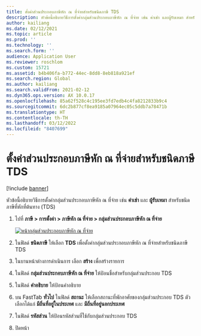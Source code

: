 ```yaml
---
title: ตั้งค่าส่วนประกอบภาษีหัก ณ ที่จ่ายสำหรับชนิดภาษี TDS
description: หัวข้อนี้อธิบายวิธีการตั้งค่ากลุ่มส่วนประกอบภาษีหัก ณ ที่จ่าย เช่น ค่าเช่า และผู้รับเหมา สำหรับชนิดภาษีที่หักที่ต้นทาง (TDS)
author: kailiang
ms.date: 02/12/2021
ms.topic: article
ms.prod: ''
ms.technology: ''
ms.search.form: ''
audience: Application User
ms.reviewer: roschlom
ms.custom: 15721
ms.assetid: b4b406fa-b772-44ec-8dd8-8eb818a921ef
ms.search.region: Global
ms.author: kailiang
ms.search.validFrom: 2021-02-12
ms.dyn365.ops.version: AX 10.0.17
ms.openlocfilehash: 85a62f528c4c195ee3fd7edb4c4fa8212833b9c4
ms.sourcegitcommit: 6dc2b877cf8ea9185a07964ec05c5ddb7a78471b
ms.translationtype: HT
ms.contentlocale: th-TH
ms.lasthandoff: 03/12/2022
ms.locfileid: "8407699"
---
```

# <a name="set-up-withholding-tax-component-groups-for-the-tds-tax-type"></a>ตั้งค่าส่วนประกอบภาษีหัก ณ ที่จ่ายสำหรับชนิดภาษี TDS

[!include [banner](../includes/banner.md)]

หัวข้อนี้อธิบายวิธีการตั้งค่ากลุ่มส่วนประกอบภาษีหัก ณ ที่จ่าย เช่น **ค่าเช่า** และ **ผู้รับเหมา** สำหรับชนิดภาษีที่หักที่ต้นทาง (TDS)

1. ไปที่ **ภาษี \> การตั้งค่า \> ภาษีหัก ณ ที่จ่าย \> กลุ่มส่วนประกอบภาษีหัก ณ ที่จ่าย**

    [![หน้ากลุ่มส่วนประกอบภาษีหัก ณ ที่จ่าย](./media/apac-ind-TDS-8.png)](./media/apac-ind-TDS-8.png)

2. ในฟิลด์ **ชนิดภาษี** ให้เลือก **TDS** เพื่อตั้งค่ากลุ่มส่วนประกอบภาษีหัก ณ ที่จ่ายสำหรับชนิดภาษี TDS
3. ในบานหน้าต่างการดำเนินการ เลือก **สร้าง** เพื่อสร้างรายการ
4. ในฟิลด์ **กลุ่มส่วนประกอบภาษีหัก ณ ที่จ่าย** ให้ป้อนชื่อสำหรับกลุ่มส่วนประกอบ TDS
5. ในฟิลด์ **คำอธิบาย** ให้ป้อนคำอธิบาย
6. บน FastTab **ทั่วไป** ในฟิลด์ **สถานะ** ให้เลือกสถานะที่พักอาศัยของกลุ่มส่วนประกอบ TDS ตัวเลือกได้แก่ **มีถิ่นที่อยู่ในประเทศ** และ **มีถิ่นที่อยู่นอกประเทศ**
7. ในฟิลด์ **รหัสส่วน** ให้ป้อนรหัสส่วนที่ใช้กับกลุ่มส่วนประกอบ TDS
8. ปิดหน้า
